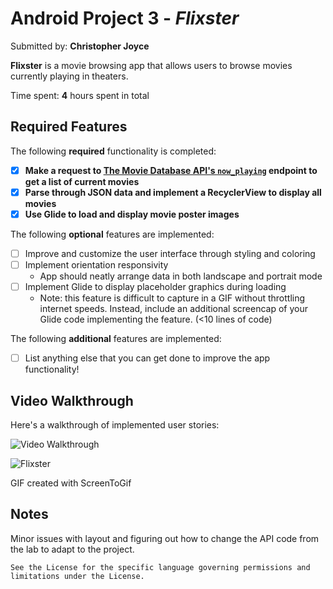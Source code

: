# Android Project 3 - *Flixster*

Submitted by: **Christopher Joyce**

**Flixster** is a movie browsing app that allows users to browse movies currently playing in theaters.

Time spent: **4** hours spent in total

## Required Features

The following **required** functionality is completed:

- [x] **Make a request to [The Movie Database API's `now_playing`](https://developers.themoviedb.org/3/movies/get-now-playing) endpoint to get a list of current movies**
- [x] **Parse through JSON data and implement a RecyclerView to display all movies**
- [x] **Use Glide to load and display movie poster images**

The following **optional** features are implemented:

- [ ] Improve and customize the user interface through styling and coloring
- [ ] Implement orientation responsivity
  - App should neatly arrange data in both landscape and portrait mode
- [ ] Implement Glide to display placeholder graphics during loading
  - Note: this feature is difficult to capture in a GIF without throttling internet speeds.  Instead, include an additional screencap of your Glide code implementing the feature.  (<10 lines of code)

The following **additional** features are implemented:

- [ ] List anything else that you can get done to improve the app functionality!

## Video Walkthrough

Here's a walkthrough of implemented user stories:

<img src='http://i.imgur.com/link/to/your/gif/file.gif' title='Video Walkthrough' width='' alt='Video Walkthrough' />

![Flixster](https://github.com/cjj22NJIT/FlixsterCJJ22/assets/144167084/1ede66e4-c5df-4a8b-a3ce-303cb9a22859)

GIF created with ScreenToGif


## Notes

Minor issues with layout and figuring out how to change the API code from the lab to adapt to the project.

    See the License for the specific language governing permissions and
    limitations under the License.
